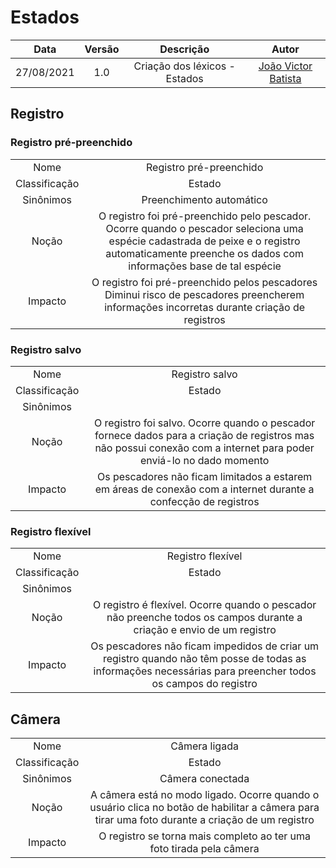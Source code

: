 # Estados

|    Data    | Versão |                                      Descrição                                      |                             Autor                              |
| :--------: | :----: | :---------------------------------------------------------------------------------: | :------------------------------------------------------------: |
| 27/08/2021 |  1.0   |                            Criação dos léxicos - Estados                            |     [João Victor Batista](https://github.com/jvBatista)     |


## Registro

### Registro pré-preenchido

|      |                                                                                                                                                                                                |
| :--------: | :------------------------------------------------------------------------------------------------------------------------------------------------------------------------------------------------------: |
|    Nome     |                                                                                         Registro pré-preenchido                                                                                         |
|    Classificação     |                                                                                            Estado                                                                                             |
|    Sinônimos     |           Preenchimento automático                                                                                                                                                    |
|    Noção     |                                                                             O registro foi pré-preenchido pelo pescador. Ocorre quando o pescador seleciona uma  espécie cadastrada de peixe e o registro automaticamente preenche os dados com informações base de tal espécie                                                                            |
|    Impacto     |        O registro foi pré-preenchido pelos pescadores<br />Diminui risco de pescadores preencherem informações incorretas durante criação de registros

### Registro salvo

|      |                                                                                                                                                                                                |
| :--------: | :------------------------------------------------------------------------------------------------------------------------------------------------------------------------------------------------------: |
|    Nome     |                                                                                         Registro salvo                                                                                         |
|    Classificação     |                                                                                            Estado                                                                                             |
|    Sinônimos     |                                                                                                                                                               |
|    Noção     |                                                                             O registro foi salvo. Ocorre quando o pescador fornece dados para a criação de registros mas não possui conexão com a internet para poder enviá-lo no dado momento                                                                            |
|    Impacto     |       Os pescadores não ficam limitados a estarem em áreas de conexão com a internet durante a confecção de registros

### Registro flexível

|      |                                                                                                                                                                                                |
| :--------: | :------------------------------------------------------------------------------------------------------------------------------------------------------------------------------------------------------: |
|    Nome     |                                                                                         Registro flexível                                                                                         |
|    Classificação     |                                                                                            Estado                                                                                             |
|    Sinônimos     |                                                                                                                                                               |
|    Noção     |                                                                             O registro é flexível. Ocorre quando o pescador não preenche todos os campos durante a criação e envio de um registro                                                                            |
|    Impacto     |       Os pescadores não ficam impedidos de criar um registro quando não têm posse de todas as informações necessárias para preencher todos os campos do registro


## Câmera

|      |                                                                                                                                                                                                |
| :--------: | :------------------------------------------------------------------------------------------------------------------------------------------------------------------------------------------------------: |
|    Nome     |                                                                                         Câmera ligada                                                                                        |
|    Classificação     |                                                                                            Estado                                                                                             |
|    Sinônimos     |         Câmera conectada                                                                                                                                                      |
|    Noção     |                                                                             A câmera está no modo ligado. Ocorre quando o usuário clica no botão de habilitar a câmera para tirar uma foto durante a criação de um registro                                                                             |
|    Impacto     | O registro se torna mais completo ao ter uma foto tirada pela câmera 

